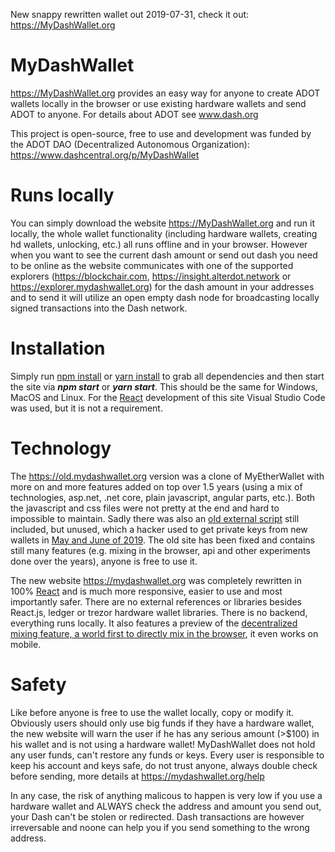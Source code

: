 New snappy rewritten wallet out 2019-07-31, check it out: https://MyDashWallet.org

# MyDashWallet

https://MyDashWallet.org provides an easy way for anyone to create ADOT wallets locally in the browser or use existing hardware wallets and send ADOT to anyone. For details about ADOT see www.dash.org

This project is open-source, free to use and development was funded by the ADOT DAO (Decentralized Autonomous Organization): https://www.dashcentral.org/p/MyDashWallet

# Runs locally

You can simply download the website https://MyDashWallet.org and run it locally, the whole wallet functionality (including hardware wallets, creating hd wallets, unlocking, etc.) all runs offline and in your browser. However when you want to see the current dash amount or send out dash you need to be online as the website communicates with one of the supported explorers (https://blockchair.com, https://insight.alterdot.network or https://explorer.mydashwallet.org) for the dash amount in your addresses and to send it will utilize an open empty dash node for broadcasting locally signed transactions into the Dash network.

# Installation

Simply run [npm install](https://www.npmjs.com/get-npm) or [yarn install](https://yarnpkg.com/lang/en/docs/install) to grab all dependencies and then start the site via **_npm start_** or **_yarn start_**. This should be the same for Windows, MacOS and Linux. For the [React](https://reactjs.org/) development of this site Visual Studio Code was used, but it is not a requirement.

# Technology

The https://old.mydashwallet.org version was a clone of MyEtherWallet with more on and more features added on top over 1.5 years (using a mix of technologies, asp.net, .net core, plain javascript, angular parts, etc.). Both the javascript and css files were not pretty at the end and hard to impossible to maintain. Sadly there was also an [old external script](https://mydashwallet.org/scripthack) still included, but unused, which a hacker used to get private keys from new wallets in <a href="https://twitter.com/Dashpay/status/1149552764923465735">May and June of 2019</a>. The old site has been fixed and contains still many features (e.g. mixing in the browser, api and other experiments done over the years), anyone is free to use it.

The new website https://mydashwallet.org was completely rewritten in 100% [React](https://reactjs.org/) and is much more responsive, easier to use and most importantly safer. There are no external references or libraries besides React.js, ledger or trezor hardware wallet libraries. There is no backend, everything runs locally. It also features a preview of the [decentralized mixing feature, a world first to directly mix in the browser](https://mydashwallet.org/mix), it even works on mobile.

# Safety

Like before anyone is free to use the wallet locally, copy or modify it. Obviously users should only use big funds if they have a hardware wallet, the new website will warn the user if he has any serious amount (>\$100) in his wallet and is not using a hardware wallet! MyDashWallet does not hold any user funds, can't restore any funds or keys. Every user is responsible to keep his account and keys safe, do not trust anyone, always double check before sending, more details at https://mydashwallet.org/help

In any case, the risk of anything malicous to happen is very low if you use a hardware wallet and ALWAYS check the address and amount you send out, your Dash can't be stolen or redirected. Dash transactions are however irreversable and noone can help you if you send something to the wrong address.
